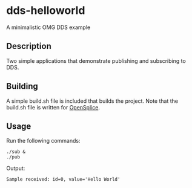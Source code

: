 # dds-helloworld
A minimalistic OMG DDS example

## Description
Two simple applications that demonstrate publishing and subscribing to DDS.

## Building
A simple build.sh file is included that builds the project. Note that the build.sh file is written for [OpenSplice](https://github.com/PrismTech/opensplice).

## Usage
Run the following commands:
```
./sub &
./pub
```
Output:
```
Sample received: id=0, value='Hello World'
```
